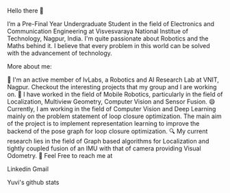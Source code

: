 
Hello there :wave:

I’m a Pre-Final Year Undergraduate Student in the field of Electronics and Communication Engineering at Visvesvaraya National Institue of Technology, Nagpur, India. I'm quite passionate about Robotics and the Maths behind it. I believe that every problem in this world can be solved with the advancement of technology.

More about me:

:telescope: I'm an active member of IvLabs, a Robotics and AI Research Lab at VNIT, Nagpur. Checkout the interesting projects that my group and I are working on.
:speech_balloon: I have worked in the field of Mobile Robotics, particularly in the field of Localization, Multiview Geometry, Computer Vision and Sensor Fusion.
:smile: Currently, I am working in the field of Computer Vision and Deep Learning mainly on the problem statement of loop closure optimization. 
The main aim of the project is to implement representation learning to improve the backend of the pose graph for loop closure optimization. 
:mag: My current research lies in the field of Graph based algorithms for Localization and tightly coupled fusion of an IMU with that of camera providing Visual Odometry.
:stars: <!-- My goal is to build a fully autonomous robot from scratch. -->
Feel Free to reach me at

Linkedin  Gmail  

Yuvi's github stats

<!--
- 👋 Hi, I’m @UltraViolet28
- 👀 I’m interested in ...
- 🌱 I’m currently learning ...
- 💞️ I’m looking to collaborate on ...
- 📫 How to reach me ...
--->

<!---
UltraViolet28/UltraViolet28 is a ✨ special ✨ repository because its `README.md` (this file) appears on your GitHub profile.
You can click the Preview link to take a look at your changes.
--->
